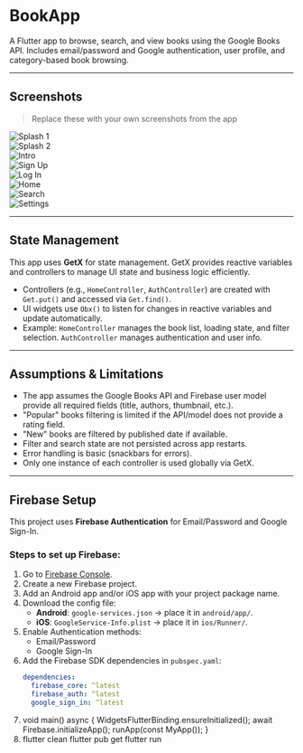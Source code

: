 # BookApp

A Flutter app to browse, search, and view books using the Google Books API. Includes email/password and Google authentication, user profile, and category-based book browsing.

---

## Screenshots

> Replace these with your own screenshots from the app

![Splash 1](assets/screenshot/onboarding1.jpeg)  
![Splash 2](assets/screenshot/onboarding2.jpeg)  
![Intro](assets/screenshot/img3.jpeg)  
![Sign Up](assets/screenshot/img4.jpeg)  
![Log In](assets/screenshot/img5.jpeg)  
![Home](assets/screenshot/img7.jpeg)  
![Search](assets/screenshot/img8.jpeg)  
![Settings](assets/screenshot/img11.jpeg)

---

## State Management

This app uses **GetX** for state management. GetX provides reactive variables and controllers to manage UI state and business logic efficiently.

- Controllers (e.g., `HomeController`, `AuthController`) are created with `Get.put()` and accessed via `Get.find()`.
- UI widgets use `Obx()` to listen for changes in reactive variables and update automatically.
- Example: `HomeController` manages the book list, loading state, and filter selection. `AuthController` manages authentication and user info.

---

## Assumptions & Limitations

- The app assumes the Google Books API and Firebase user model provide all required fields (title, authors, thumbnail, etc.).
- "Popular" books filtering is limited if the API/model does not provide a rating field.
- "New" books are filtered by published date if available.
- Filter and search state are not persisted across app restarts.
- Error handling is basic (snackbars for errors).
- Only one instance of each controller is used globally via GetX.

---

## Firebase Setup

This project uses **Firebase Authentication** for Email/Password and Google Sign-In.

### Steps to set up Firebase:
1. Go to [Firebase Console](https://console.firebase.google.com/).
2. Create a new Firebase project.
3. Add an Android app and/or iOS app with your project package name.
4. Download the config file:
    - **Android**: `google-services.json` → place it in `android/app/`.
    - **iOS**: `GoogleService-Info.plist` → place it in `ios/Runner/`.
5. Enable Authentication methods:
    - Email/Password
    - Google Sign-In
6. Add the Firebase SDK dependencies in `pubspec.yaml`:
   ```yaml
   dependencies:
     firebase_core: ^latest
     firebase_auth: ^latest
     google_sign_in: ^latest
7. void main() async {
   WidgetsFlutterBinding.ensureInitialized();
   await Firebase.initializeApp();
   runApp(const MyApp());
   }
8. flutter clean
   flutter pub get
   flutter run
